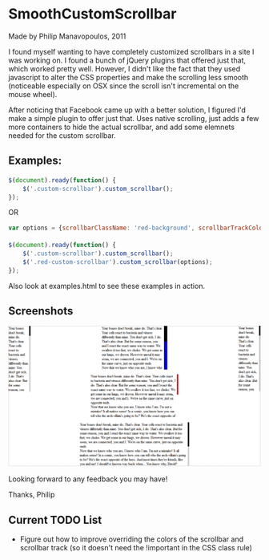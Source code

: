 # SmoothCustomScrollbar

Made by Philip Manavopoulos, 2011

I found myself wanting to have completely customized scrollbars in a site I was working on. I found a bunch of jQuery plugins that offered just that, which worked pretty well. However, I didn't like the fact that they used javascript to alter the CSS properties and make the scrolling less smooth (noticeable especially on OSX since the scroll isn't incremental on the mouse wheel).

After noticing that Facebook came up with a better solution, I figured I'd make a simple plugin to offer just that. Uses native scrolling, just adds a few more containers to hide the actual scrollbar, and add some elemnets needed for the custom scrollbar.

## Examples:

```javascript
$(document).ready(function() {
	$('.custom-scrollbar').custom_scrollbar();
});
```

OR

```javascript
var options = {scrollbarClassName: 'red-background', scrollbarTrackColor: 'transparent'};
			
$(document).ready(function() {
	$('.custom-scrollbar').custom_scrollbar();
	$('.red-custom-scrollbar').custom_scrollbar(options);
});
```

Also look at examples.html to see these examples in action.

## Screenshots

![Examples Screenshot](https://github.com/manavo/SmoothCustomScrollbar/raw/master/screenshot.png "Examples Screenshot")

Looking forward to any feedback you may have!

Thanks,
Philip



## Current TODO List
* Figure out how to improve overriding the colors of the scrollbar and scrollbar track (so it doesn't need the !important in the CSS class rule)